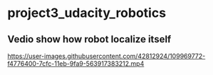 # project3_udacity_robotics

## Vedio show how robot localize itself
https://user-images.githubusercontent.com/42812924/109969772-f4776400-7cfc-11eb-9fa9-563917383212.mp4
